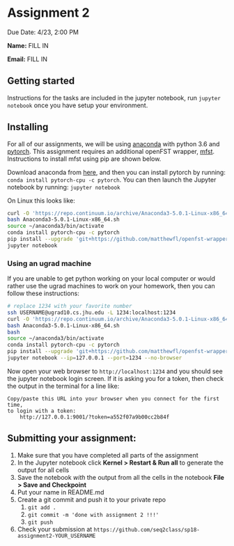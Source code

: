 # Assignment 2

Due Date: 4/23, 2:00 PM

**Name:** FILL IN

**Email:** FILL IN

## Getting started
Instructions for the tasks are included in the jupyter notebook, run `jupyter
notebook` once you have setup your environment.

## Installing
For all of our assignments, we will be using [anaconda](https://www.anaconda.com/download/) with python 3.6 and [pytorch](http://pytorch.org/).  This assignment requires an additional openFST wrapper, [mfst](https://github.com/matthewfl/openfst-wrapper).  Instructions to install mfst using pip are shown below.

Download anaconda from [here](https://www.anaconda.com/download/), and then you can install pytorch by running: `conda install pytorch-cpu -c pytorch`.  You can then launch the Jupyter notebook by running: `jupyter notebook`

On Linux this looks like:
```bash
curl -O 'https://repo.continuum.io/archive/Anaconda3-5.0.1-Linux-x86_64.sh'
bash Anaconda3-5.0.1-Linux-x86_64.sh
source ~/anaconda3/bin/activate
conda install pytorch-cpu -c pytorch
pip install --upgrade 'git+https://github.com/matthewfl/openfst-wrapper.git'
jupyter notebook
```
### Using an ugrad machine
If you are unable to get python working on your local computer or would rather
use the ugrad machines to work on your homework, then you can follow these
instructions:

```bash
# replace 1234 with your favorite number
ssh USERNAME@ugrad10.cs.jhu.edu -L 1234:localhost:1234
curl -O 'https://repo.continuum.io/archive/Anaconda3-5.0.1-Linux-x86_64.sh'
bash Anaconda3-5.0.1-Linux-x86_64.sh
bash
source ~/anaconda3/bin/activate
conda install pytorch-cpu -c pytorch
pip install --upgrade 'git+https://github.com/matthewfl/openfst-wrapper.git'
jupyter notebook --ip=127.0.0.1 --port=1234 --no-browser
```
Now open your web browser to `http://localhost:1234` and you should see the jupyter notebook login screen.
If it is asking you for a token, then check the output in the terminal for a line like:
```
Copy/paste this URL into your browser when you connect for the first time,
to login with a token:
    http://127.0.0.1:9001/?token=a552f07a9b00cc2b84f
```

## Submitting your assignment:
  1. Make sure that you have completed all parts of the assignment
  2. In the Jupyter notebook click **Kernel > Restart & Run all** to generate the output for all cells
  3. Save the notebook *with* the output from all the cells in the notebook **File > Save and Checkpoint**
  4. Put your name in README.md
  5. Create a git commit and push it to your private repo
     1. `git add .`
     2. `git commit -m 'done with assignment 2 !!!'`
     3. `git push`
  6. Check your submission at `https://github.com/seq2class/sp18-assignment2-YOUR_USERNAME`
